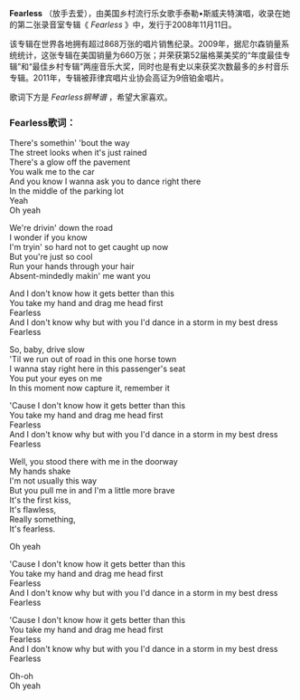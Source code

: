 

**Fearless** （放手去爱），由美国乡村流行乐女歌手泰勒•斯威夫特演唱，收录在她的第二张录音室专辑《 _Fearless_
》中，发行于2008年11月11日。

该专辑在世界各地拥有超过868万张的唱片销售纪录。2009年，据尼尔森销量系统统计，这张专辑在美国销量为660万张；并荣获第52届格莱美奖的“年度最佳专辑”和“最佳乡村专辑”两座音乐大奖，同时也是有史以来获奖次数最多的乡村音乐专辑。2011年，专辑被菲律宾唱片业协会高证为9倍铂金唱片。

歌词下方是 _Fearless钢琴谱_ ，希望大家喜欢。

### Fearless歌词：

There's somethin' 'bout the way  
The street looks when it's just rained  
There's a glow off the pavement  
You walk me to the car  
And you know I wanna ask you to dance right there  
In the middle of the parking lot  
Yeah  
Oh yeah

We're drivin' down the road  
I wonder if you know  
I'm tryin' so hard not to get caught up now  
But you're just so cool  
Run your hands through your hair  
Absent-mindedly makin' me want you

And I don't know how it gets better than this  
You take my hand and drag me head first  
Fearless  
And I don't know why but with you I'd dance in a storm in my best dress  
Fearless

So, baby, drive slow  
'Til we run out of road in this one horse town  
I wanna stay right here in this passenger's seat  
You put your eyes on me  
In this moment now capture it, remember it

'Cause I don't know how it gets better than this  
You take my hand and drag me head first  
Fearless  
And I don't know why but with you I'd dance in a storm in my best dress  
Fearless

Well, you stood there with me in the doorway  
My hands shake  
I'm not usually this way  
But you pull me in and I'm a little more brave  
It's the first kiss,  
It's flawless,  
Really something,  
It's fearless.

Oh yeah

'Cause I don't know how it gets better than this  
You take my hand and drag me head first  
Fearless  
And I don't know why but with you I'd dance in a storm in my best dress  
Fearless

'Cause I don't know how it gets better than this  
You take my hand and drag me head first  
Fearless  
And I don't know why but with you I'd dance in a storm in my best dress  
Fearless

Oh-oh  
Oh yeah

